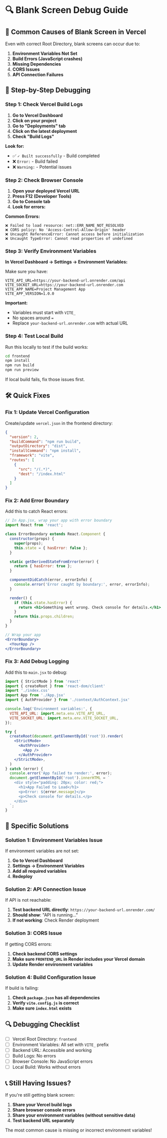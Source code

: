 # 🔍 Blank Screen Debug Guide

## 🚨 **Common Causes of Blank Screen in Vercel**

Even with correct Root Directory, blank screens can occur due to:

1. **Environment Variables Not Set**
2. **Build Errors (JavaScript crashes)**
3. **Missing Dependencies**
4. **CORS Issues**
5. **API Connection Failures**

## 🔧 **Step-by-Step Debugging**

### **Step 1: Check Vercel Build Logs**

1. **Go to Vercel Dashboard**
2. **Click on your project**
3. **Go to "Deployments" tab**
4. **Click on the latest deployment**
5. **Check "Build Logs"**

**Look for:**
- ✅ `✓ Built successfully` - Build completed
- ❌ `Error:` - Build failed
- ❌ `Warning:` - Potential issues

### **Step 2: Check Browser Console**

1. **Open your deployed Vercel URL**
2. **Press F12 (Developer Tools)**
3. **Go to Console tab**
4. **Look for errors:**

**Common Errors:**
```
❌ Failed to load resource: net::ERR_NAME_NOT_RESOLVED
❌ CORS policy: No 'Access-Control-Allow-Origin' header
❌ Uncaught ReferenceError: Cannot access before initialization
❌ Uncaught TypeError: Cannot read properties of undefined
```

### **Step 3: Verify Environment Variables**

**In Vercel Dashboard → Settings → Environment Variables:**

Make sure you have:
```
VITE_API_URL=https://your-backend-url.onrender.com/api
VITE_SOCKET_URL=https://your-backend-url.onrender.com
VITE_APP_NAME=Project Management App
VITE_APP_VERSION=1.0.0
```

**Important:**
- Variables must start with `VITE_`
- No spaces around `=`
- Replace `your-backend-url.onrender.com` with actual URL

### **Step 4: Test Local Build**

Run this locally to test if the build works:

```bash
cd frontend
npm install
npm run build
npm run preview
```

If local build fails, fix those issues first.

## 🛠️ **Quick Fixes**

### **Fix 1: Update Vercel Configuration**

Create/update `vercel.json` in the frontend directory:

```json
{
  "version": 2,
  "buildCommand": "npm run build",
  "outputDirectory": "dist",
  "installCommand": "npm install",
  "framework": "vite",
  "routes": [
    {
      "src": "/(.*)",
      "dest": "/index.html"
    }
  ]
}
```

### **Fix 2: Add Error Boundary**

Add this to catch React errors:

```jsx
// In App.jsx, wrap your app with error boundary
import React from 'react';

class ErrorBoundary extends React.Component {
  constructor(props) {
    super(props);
    this.state = { hasError: false };
  }

  static getDerivedStateFromError(error) {
    return { hasError: true };
  }

  componentDidCatch(error, errorInfo) {
    console.error('Error caught by boundary:', error, errorInfo);
  }

  render() {
    if (this.state.hasError) {
      return <h1>Something went wrong. Check console for details.</h1>;
    }
    return this.props.children;
  }
}

// Wrap your app
<ErrorBoundary>
  <YourApp />
</ErrorBoundary>
```

### **Fix 3: Add Debug Logging**

Add this to `main.jsx` to debug:

```jsx
import { StrictMode } from 'react'
import { createRoot } from 'react-dom/client'
import './index.css'
import App from './App.jsx'
import { AuthProvider } from './context/AuthContext.jsx'

console.log('Environment variables:', {
  VITE_API_URL: import.meta.env.VITE_API_URL,
  VITE_SOCKET_URL: import.meta.env.VITE_SOCKET_URL,
});

try {
  createRoot(document.getElementById('root')).render(
    <StrictMode>
      <AuthProvider>
        <App />
      </AuthProvider>
    </StrictMode>,
  )
} catch (error) {
  console.error('App failed to render:', error);
  document.getElementById('root').innerHTML = `
    <div style="padding: 20px; color: red;">
      <h1>App Failed to Load</h1>
      <p>Error: ${error.message}</p>
      <p>Check console for details.</p>
    </div>
  `;
}
```

## 🎯 **Specific Solutions**

### **Solution 1: Environment Variables Issue**

If environment variables are not set:

1. **Go to Vercel Dashboard**
2. **Settings → Environment Variables**
3. **Add all required variables**
4. **Redeploy**

### **Solution 2: API Connection Issue**

If API is not reachable:

1. **Test backend URL directly**: `https://your-backend-url.onrender.com/`
2. **Should show**: "API is running..."
3. **If not working**: Check Render deployment

### **Solution 3: CORS Issue**

If getting CORS errors:

1. **Check backend CORS settings**
2. **Make sure `FRONTEND_URL` in Render includes your Vercel domain**
3. **Update Render environment variables**

### **Solution 4: Build Configuration Issue**

If build is failing:

1. **Check `package.json` has all dependencies**
2. **Verify `vite.config.js` is correct**
3. **Make sure `index.html` exists**

## 🔍 **Debugging Checklist**

- [ ] Vercel Root Directory: `frontend`
- [ ] Environment Variables: All set with `VITE_` prefix
- [ ] Backend URL: Accessible and working
- [ ] Build Logs: No errors
- [ ] Browser Console: No JavaScript errors
- [ ] Local Build: Works without errors

## 📞 **Still Having Issues?**

If you're still getting blank screen:

1. **Share your Vercel build logs**
2. **Share browser console errors**
3. **Share your environment variables (without sensitive data)**
4. **Test backend URL separately**

The most common cause is missing or incorrect environment variables!
